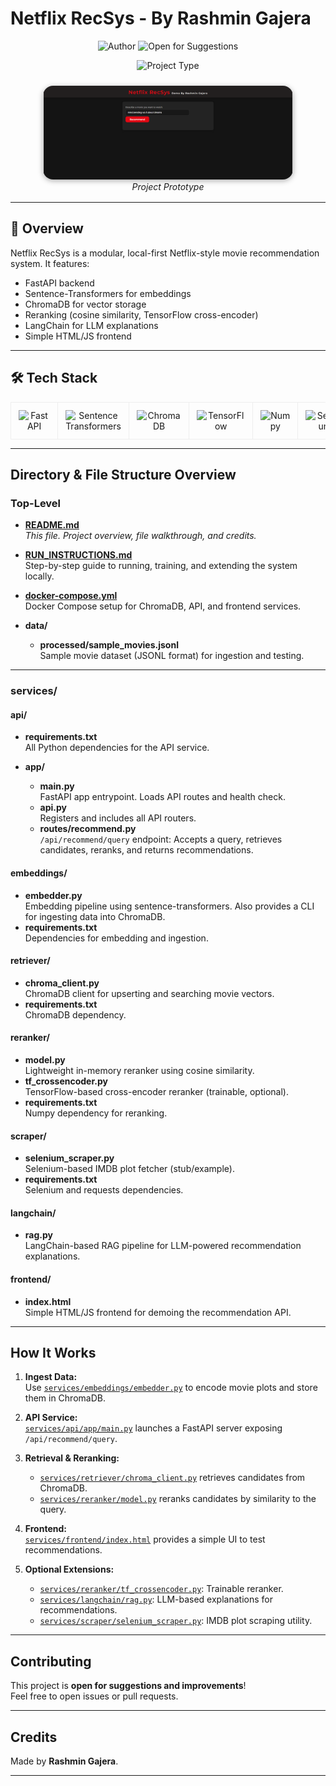# Netflix RecSys - By Rashmin Gajera

<p align="center">
  <img src="https://img.shields.io/badge/Author-Rashmin%20Gajera-blue" alt="Author" />
  <img src="https://img.shields.io/badge/Open%20for%20Suggestions-Yes-brightgreen" alt="Open for Suggestions" />
</p>


<p align="center">
  <img src="https://img.shields.io/badge/Project-Type-Recommendation%20System-red" alt="Project Type" />
</p>

<div align="center" style="margin-bottom: 16px;">
  <img src="data/prototype.png" alt="Project Prototype" style="border-radius: 16px; max-width: 400px; box-shadow: 0 2px 8px #aaa; margin-top: 10px;" />
  <br />
  <em>Project Prototype</em>
</div>

---

## 🚀 Overview

Netflix RecSys is a modular, local-first Netflix-style movie recommendation system. It features:

- FastAPI backend
- Sentence-Transformers for embeddings
- ChromaDB for vector storage
- Reranking (cosine similarity, TensorFlow cross-encoder)
- LangChain for LLM explanations
- Simple HTML/JS frontend

---

## 🛠️ Tech Stack

<div align="center">
  <table>
    <tr>
      <td align="center" style="border-radius: 12px; border: 1px solid #eee; padding: 12px; margin: 6px;">
        <img src="https://img.shields.io/badge/FastAPI-005571?logo=fastapi&logoColor=white" alt="FastAPI" />
      </td>
      <td align="center" style="border-radius: 12px; border: 1px solid #eee; padding: 12px; margin: 6px;">
        <img src="https://img.shields.io/badge/Sentence%20Transformers-4B8BBE?logo=python&logoColor=white" alt="Sentence Transformers" />
      </td>
      <td align="center" style="border-radius: 12px; border: 1px solid #eee; padding: 12px; margin: 6px;">
        <img src="https://img.shields.io/badge/ChromaDB-13EF7C?logo=databricks&logoColor=white" alt="ChromaDB" />
      </td>
      <td align="center" style="border-radius: 12px; border: 1px solid #eee; padding: 12px; margin: 6px;">
        <img src="https://img.shields.io/badge/TensorFlow-FF6F00?logo=tensorflow&logoColor=white" alt="TensorFlow" />
      </td>
      <td align="center" style="border-radius: 12px; border: 1px solid #eee; padding: 12px; margin: 6px;">
        <img src="https://img.shields.io/badge/Numpy-013243?logo=numpy&logoColor=white" alt="Numpy" />
      </td>
      <td align="center" style="border-radius: 12px; border: 1px solid #eee; padding: 12px; margin: 6px;">
        <img src="https://img.shields.io/badge/Selenium-43B02A?logo=selenium&logoColor=white" alt="Selenium" />
      </td>
      <td align="center" style="border-radius: 12px; border: 1px solid #eee; padding: 12px; margin: 6px;">
        <img src="https://img.shields.io/badge/LangChain-000000?logo=python&logoColor=white" alt="LangChain" />
      </td>
    </tr>
  </table>
</div>

---

## Directory & File Structure Overview

### Top-Level

- **[README.md](README.md)**  
  _This file. Project overview, file walkthrough, and credits._

- **[RUN_INSTRUCTIONS.md](RUN_INSTRUCTIONS.md)**  
  Step-by-step guide to running, training, and extending the system locally.

- **[docker-compose.yml](docker-compose.yml)**  
  Docker Compose setup for ChromaDB, API, and frontend services.

- **data/**  
  - **processed/sample_movies.jsonl**  
    Sample movie dataset (JSONL format) for ingestion and testing.

---

### services/

#### api/

- **requirements.txt**  
  All Python dependencies for the API service.

- **app/**  
  - **main.py**  
    FastAPI app entrypoint. Loads API routes and health check.
  - **api.py**  
    Registers and includes all API routers.
  - **routes/recommend.py**  
    `/api/recommend/query` endpoint: Accepts a query, retrieves candidates, reranks, and returns recommendations.

#### embeddings/

- **embedder.py**  
  Embedding pipeline using sentence-transformers. Also provides a CLI for ingesting data into ChromaDB.
- **requirements.txt**  
  Dependencies for embedding and ingestion.

#### retriever/

- **chroma_client.py**  
  ChromaDB client for upserting and searching movie vectors.
- **requirements.txt**  
  ChromaDB dependency.

#### reranker/

- **model.py**  
  Lightweight in-memory reranker using cosine similarity.
- **tf_crossencoder.py**  
  TensorFlow-based cross-encoder reranker (trainable, optional).
- **requirements.txt**  
  Numpy dependency for reranking.

#### scraper/

- **selenium_scraper.py**  
  Selenium-based IMDB plot fetcher (stub/example).
- **requirements.txt**  
  Selenium and requests dependencies.

#### langchain/

- **rag.py**  
  LangChain-based RAG pipeline for LLM-powered recommendation explanations.

#### frontend/

- **index.html**  
  Simple HTML/JS frontend for demoing the recommendation API.

---

## How It Works

1. **Ingest Data:**  
   Use [`services/embeddings/embedder.py`](services/embeddings/embedder.py) to encode movie plots and store them in ChromaDB.

2. **API Service:**  
   [`services/api/app/main.py`](services/api/app/main.py) launches a FastAPI server exposing `/api/recommend/query`.

3. **Retrieval & Reranking:**  
   - [`services/retriever/chroma_client.py`](services/retriever/chroma_client.py) retrieves candidates from ChromaDB.
   - [`services/reranker/model.py`](services/reranker/model.py) reranks candidates by similarity to the query.

4. **Frontend:**  
   [`services/frontend/index.html`](services/frontend/index.html) provides a simple UI to test recommendations.

5. **Optional Extensions:**  
   - [`services/reranker/tf_crossencoder.py`](services/reranker/tf_crossencoder.py): Trainable reranker.
   - [`services/langchain/rag.py`](services/langchain/rag.py): LLM-based explanations for recommendations.
   - [`services/scraper/selenium_scraper.py`](services/scraper/selenium_scraper.py): IMDB plot scraping utility.

---

## Contributing

This project is **open for suggestions and improvements**!  
Feel free to open issues or pull requests.

---

## Credits

Made by **Rashmin Gajera**.

---